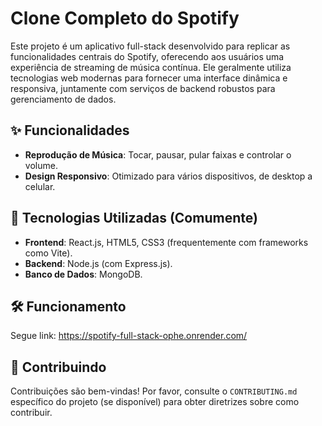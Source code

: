 # Clone Completo do Spotify

Este projeto é um aplicativo full-stack desenvolvido para replicar as funcionalidades centrais do Spotify, oferecendo aos usuários uma experiência de streaming de música contínua. Ele geralmente utiliza tecnologias web modernas para fornecer uma interface dinâmica e responsiva, juntamente com serviços de backend robustos para gerenciamento de dados.

## ✨ Funcionalidades

* **Reprodução de Música**: Tocar, pausar, pular faixas e controlar o volume.
* **Design Responsivo**: Otimizado para vários dispositivos, de desktop a celular.

## 🚀 Tecnologias Utilizadas (Comumente)

* **Frontend**: React.js, HTML5, CSS3 (frequentemente com frameworks como Vite).
* **Backend**: Node.js (com Express.js).
* **Banco de Dados**: MongoDB.

## 🛠️ Funcionamento

Segue link: https://spotify-full-stack-ophe.onrender.com/

## 🤝 Contribuindo

Contribuições são bem-vindas! Por favor, consulte o `CONTRIBUTING.md` específico do projeto (se disponível) para obter diretrizes sobre como contribuir.
